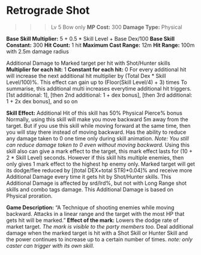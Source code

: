 # __Retrograde Shot__ #
>>> Lv 5
Bow only
**MP Cost:** 300
**Damage Type:** Physical

**Base Skill Multiplier:** 5 + 0.5 * Skill Level + Base Dex/100
**Base Skill Constant:** 300
**Hit Count:** 1 hit
**Maximum Cast Range:** 12m
**Hit Range:** 100m with 2.5m damage radius

Additional Damage to Marked target per hit with Shot/Hunter skills
**Multiplier for each hit:** 1
**Constant for each hit:** 0
For every additional hit will increase the next additional hit multiplier by
(Total Dex * Skill Level/100)%. This effect can gain up to (Floor(Skill Level/4) + 3) times
To summarise, this additional multi increases everytime additional hit triggers.
[1st additional: 1], [then 2nd additional: 1 + dex bonus], [then 3rd additional: 1 + 2x dex bonus], and so on

**Skill Effect:**
Additional Hit of this skill has 50% Physical Pierce% bonus
Normally, using this skill will make you move backward 5m away from the target. But if you use this skill while moving forward at the same time, then you will stay there instead of moving backward.
Has the ability to reduce any damage taken to 0 one time only during skill animation.
 *Note: You still can reduce damage taken to 0 even without moving backward.*
Using this skill also can give a mark effect to the target, this mark effect lasts for (10 + 2 * Skill Level) seconds. However if this skill hits multiple enemies, then only gives 1 mark effect to the highest hp enemy only.
Marked target will get its dodge/flee reduced by [(total DEX+total STR)*0.04]% and receive more Additional Damage every time it gets hit by Shot/Hunter skills.
This Additional Damage is affected by srd/lrd%, but not with Long Range shot skills and combo tags damage. This Additional Damage is based on Physical proration.

**Game Description:** “A Technique of shooting enemies while moving backward. Attacks in a linear range and the target with the most HP that gets hit will be marked.”
**Effect of the mark:**
Lowers the dodge rate of market target.
*The mark is visible to the party members too.*
Deal additional damage when the marked target is hit with a Shot Skill or Hunter Skill and the power continues to increase up to a certain number of times. 
*note: only caster can trigger with its own skill.*
